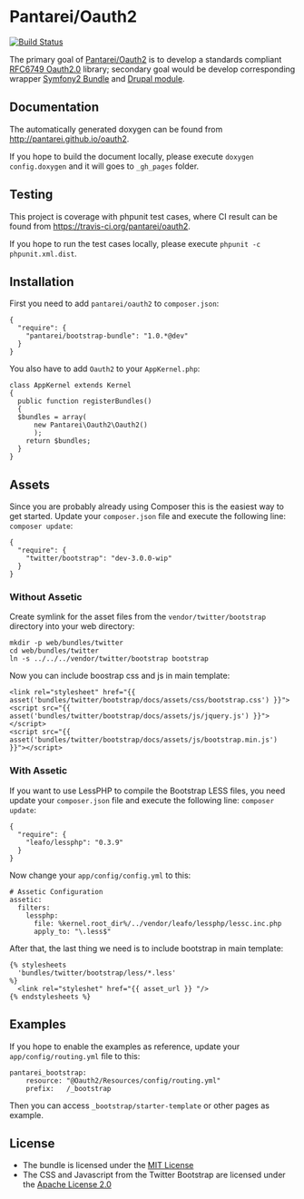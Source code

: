 Pantarei/Oauth2
===============

<a href="https://travis-ci.org/pantarei/oauth2"><img src="https://travis-ci.org/pantarei/oauth2.png?branch=1.0" alt="Build Status" /></a>

The primary goal of
[Pantarei/Oauth2](https://github.com/pantarei/oauth2) is to develop a
standards compliant [RFC6749
Oauth2.0](http://tools.ietf.org/html/rfc6749) library; secondary goal
would be develop corresponding wrapper [Symfony2
Bundle](http://www.symfony.com) and [Drupal module](http://drupal.org).

Documentation
-------------

The automatically generated doxygen can be found from
http://pantarei.github.io/oauth2.

If you hope to build the document locally, please execute
`doxygen config.doxygen` and it will goes to `_gh_pages` folder.

Testing
-------

This project is coverage with phpunit test cases, where CI result can be
found from https://travis-ci.org/pantarei/oauth2.

If you hope to run the test cases locally, please execute
`phpunit -c phpunit.xml.dist`.

Installation
------------

First you need to add `pantarei/oauth2` to `composer.json`:

    {
      "require": {
        "pantarei/bootstrap-bundle": "1.0.*@dev"
      }
    }

You also have to add `Oauth2` to your `AppKernel.php`:

    class AppKernel extends Kernel
    {
      public function registerBundles()
      {
      $bundles = array(
          new Pantarei\Oauth2\Oauth2()
          );
        return $bundles;
      }
    }

Assets
------

Since you are probably already using Composer this is the easiest way to
get started. Update your `composer.json` file and execute the following
line: `composer update`:

    {
      "require": {
        "twitter/bootstrap": "dev-3.0.0-wip"
      }
    }

### Without Assetic

Create symlink for the asset files from the `vendor/twitter/bootstrap`
directory into your web directory:

    mkdir -p web/bundles/twitter
    cd web/bundles/twitter
    ln -s ../../../vendor/twitter/bootstrap bootstrap

Now you can include boostrap css and js in main template:

    <link rel="stylesheet" href="{{ asset('bundles/twitter/bootstrap/docs/assets/css/bootstrap.css') }}">
    <script src="{{ asset('bundles/twitter/bootstrap/docs/assets/js/jquery.js') }}"></script>
    <script src="{{ asset('bundles/twitter/bootstrap/docs/assets/js/bootstrap.min.js') }}"></script>

### With Assetic

If you want to use LessPHP to compile the Bootstrap LESS files, you need
update your `composer.json` file and execute the following line:
`composer update`:

    {
      "require": {
        "leafo/lessphp": "0.3.9"
      }
    }

Now change your `app/config/config.yml` to this:

    # Assetic Configuration
    assetic:
      filters:
        lessphp:
          file: %kernel.root_dir%/../vendor/leafo/lessphp/lessc.inc.php
          apply_to: "\.less$"

After that, the last thing we need is to include bootstrap in main
template:

    {% stylesheets
      'bundles/twitter/bootstrap/less/*.less'
    %}
      <link rel="styleshet" href="{{ asset_url }} "/>
    {% endstylesheets %}

Examples
--------

If you hope to enable the examples as reference, update your
`app/config/routing.yml` file to this:

    pantarei_bootstrap:
        resource: "@Oauth2/Resources/config/routing.yml"
        prefix:   /_bootstrap

Then you can access `_bootstrap/starter-template` or other pages as
example.

License
-------

-   The bundle is licensed under the [MIT
    License](http://opensource.org/licenses/MIT)
-   The CSS and Javascript from the Twitter Bootstrap are licensed under
    the [Apache License 2.0](http://www.apache.org/licenses/LICENSE-2.0)

